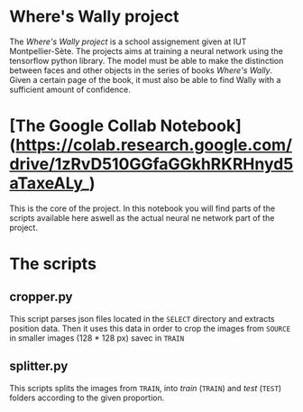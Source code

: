 # Where's Wally project

The *Where's Wally project* is a school assignement given at IUT Montpellier-Sète. The projects aims at training a neural network using the tensorflow python library. The model must be able to make the distinction between faces and other objects in the series of books *Where's Wally*. Given a certain page of the book, it must also be able to find Wally with a sufficient amount of confidence.  

# [The Google Collab Notebook] (https://colab.research.google.com/drive/1zRvD510GGfaGGkhRKRHnyd5aTaxeALy_)

This is the core of the project. In this notebook you will find parts of the scripts available here aswell as the actual neural ne network part of the project. 

# The scripts

## cropper.py

This script parses json files located in the `SELECT` directory and extracts position data. Then it uses this data in order to crop the images from `SOURCE` in smaller images (128 * 128 px) savec in `TRAIN`

## splitter.py

This scripts splits the images from `TRAIN`, into *train* (`TRAIN`) and *test* (`TEST`) folders according to the given proportion.  
